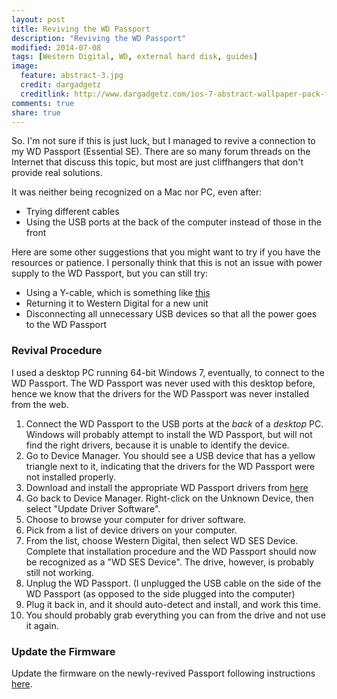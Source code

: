 ```yaml
---
layout: post
title: Reviving the WD Passport
description: "Reviving the WD Passport"
modified: 2014-07-08
tags: [Western Digital, WD, external hard disk, guides]
image:
  feature: abstract-3.jpg
  credit: dargadgetz
  creditlink: http://www.dargadgetz.com/ios-7-abstract-wallpaper-pack-for-iphone-5-and-ipod-touch-retina/
comments: true
share: true
---
```


So. I'm not sure if this is just luck, but I managed to revive a connection to my WD Passport (Essential SE). There are so many forum threads on the Internet that discuss this topic, but most are just cliffhangers that don't provide real solutions.

It was neither being recognized on a Mac nor PC, even after:

- Trying different cables
- Using the USB ports at the back of the computer instead of those in the front

Here are some other suggestions that you might want to try if you have the resources or patience. I personally think that this is not an issue with power supply to the WD Passport, but you can still try:

- Using a Y-cable, which is something like [this](http://en.wikipedia.org/wiki/File:Y-shaped_USB_3.0_cable.jpg)
- Returning it to Western Digital for a new unit
- Disconnecting all unnecessary USB devices so that all the power goes to the WD Passport

### Revival Procedure ###

I used a desktop PC running 64-bit Windows 7, eventually, to connect to the WD Passport. The WD Passport was never used with this desktop before, hence we know that the drivers for the WD Passport was never installed from the web.

1. Connect the WD Passport to the USB ports at the *back* of a *desktop* PC. Windows will probably attempt to install the WD Passport, but will not find the right drivers, because it is unable to identify the device.
2. Go to Device Manager. You should see a USB device that has a yellow triangle next to it, indicating that the drivers for the WD Passport were not installed properly.
3. Download and install the appropriate WD Passport drivers from [here](http://wdc.custhelp.com/app/answers/detail/a_id/1708/related/1/session/L2F2LzEvdGltZS8xNDA0ODUwMTc4L3NpZC8zd0ExaE9ZbA%3D%3D)
4. Go back to Device Manager. Right-click on the Unknown Device, then select "Update Driver Software".
5. Choose to browse your computer for driver software.
6. Pick from a list of device drivers on your computer.
7. From the list, choose Western Digital, then select WD SES Device. Complete that installation procedure and the WD Passport should now be recognized as a "WD SES Device". The drive, however, is probably still not working.
8. Unplug the WD Passport. (I unplugged the USB cable on the side of the WD Passport (as opposed to the side plugged into the computer)
9. Plug it back in, and it should auto-detect and install, and work this time.
10. You should probably grab everything you can from the drive and not use it again.

### Update the Firmware ###

Update the firmware on the newly-revived Passport following instructions [here](http://www.wdc.com/wdproducts/wdsmartwareupdate/firmware.asp?id=wdfMyPassport&os=WIN).
